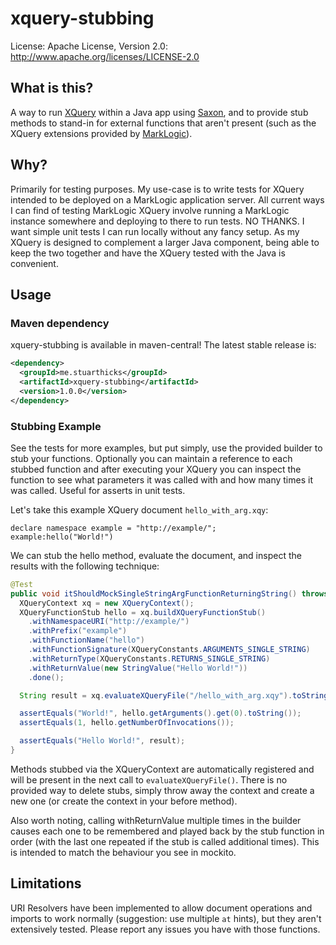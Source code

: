 xquery-stubbing
============
License: Apache License, Version 2.0: http://www.apache.org/licenses/LICENSE-2.0

## What is this?

A way to run [XQuery](http://www.w3.org/XML/Query/) within a Java app using [Saxon](http://saxon.sourceforge.net/), and to provide stub methods to stand-in for external functions that aren't present (such as the XQuery extensions provided by [MarkLogic](http://www.marklogic.com/)).

## Why?

Primarily for testing purposes. My use-case is to write tests for XQuery intended to be deployed on a MarkLogic application server. All current ways I can find of testing MarkLogic XQuery involve running a MarkLogic instance somewhere and deploying to there to run tests. NO THANKS. I want simple unit tests I can run locally without any fancy setup. As my XQuery is designed to complement a larger Java component, being able to keep the two together and have the XQuery tested with the Java is convenient.

## Usage

### Maven dependency

xquery-stubbing is available in maven-central! The latest stable release is:

```xml
<dependency>
  <groupId>me.stuarthicks</groupId>
  <artifactId>xquery-stubbing</artifactId>
  <version>1.0.0</version>
</dependency>
```

### Stubbing Example

See the tests for more examples, but put simply, use the provided builder to stub your functions. Optionally you can maintain a reference to each stubbed function and after executing your XQuery you can inspect the function to see what parameters it was called with and how many times it was called. Useful for asserts in unit tests.

Let's take this example XQuery document `hello_with_arg.xqy`:
```xquery
declare namespace example = "http://example/";
example:hello("World!")
```

We can stub the hello method, evaluate the document, and inspect the results with the following technique:
```java
@Test
public void itShouldMockSingleStringArgFunctionReturningString() throws XQueryException {
  XQueryContext xq = new XQueryContext();
  XQueryFunctionStub hello = xq.buildXQueryFunctionStub()
    .withNamespaceURI("http://example/")
    .withPrefix("example")
    .withFunctionName("hello")
    .withFunctionSignature(XQueryConstants.ARGUMENTS_SINGLE_STRING)
    .withReturnType(XQueryConstants.RETURNS_SINGLE_STRING)
    .withReturnValue(new StringValue("Hello World!"))
    .done();

  String result = xq.evaluateXQueryFile("/hello_with_arg.xqy").toString();

  assertEquals("World!", hello.getArguments().get(0).toString());
  assertEquals(1, hello.getNumberOfInvocations());

  assertEquals("Hello World!", result);
}
```

Methods stubbed via the XQueryContext are automatically registered and will be present in the next call to `evaluateXQueryFile()`. There is no provided way to delete stubs, simply throw away the context and create a new one (or create the context in your before method).

Also worth noting, calling withReturnValue multiple times in the builder causes each one to be remembered and played back by the stub function in order (with the last one repeated if the stub is called additional times). This is intended to match the behaviour you see in mockito.

## Limitations

URI Resolvers have been implemented to allow document operations and imports to work normally (suggestion: use multiple `at` hints), but they aren't extensively tested. Please report any issues you have with those functions.
